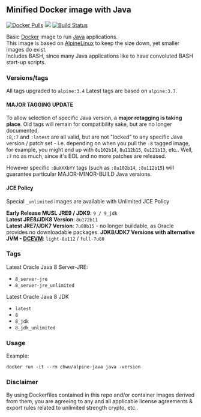 ## Minified Docker image with Java

[![Docker Pulls](https://img.shields.io/docker/pulls/anapsix/alpine-java.svg?style=round-square)](https://hub.docker.com/r/anapsix/alpine-java/)
[![](https://images.microbadger.com/badges/image/anapsix/alpine-java:latest.svg)](https://microbadger.com/images/anapsix/alpine-java:latest)
[![Build Status](https://travis-ci.org/anapsix/docker-alpine-java.svg?branch=master)](https://travis-ci.org/anapsix/docker-alpine-java)

Basic [Docker](https://www.docker.com/) image to run [Java](https://www.java.com/) applications.  
This image is based on [AlpineLinux](http://alpinelinux.org/) to keep the size down, yet smaller images do exist.  
Includes BASH, since many Java applications like to have convoluted BASH start-up scripts.

### Versions/tags
All tags upgraded to `alpine:3.4`
Latest tags are based on `alpine:3.7`.

#### MAJOR TAGGING UPDATE
To allow selection of specific Java version, a **major retagging is taking place**.
Old tags will remain for compatibility sake, but are no longer documented.  
`:8`,`:7` and `:latest` are all valid, but are not "locked" to any specific Java version / patch set - i.e. depending on when you pull the `:8` tagged image, for example, you might end up with `8u102b14`, `8u112b15`, `8u121b13`, etc..
Well, `:7` no as much, since it's EOL and no more patches are released.  

However specific `:8uXXXbYY` tags (such as `:8u102b14`, `:8u112b15`) will guarantee particular MAJOR-MINOR-BUILD Java versions.

#### JCE Policy
Special `_unlimited` images are available with Unlimited JCE Policy

**Early Release MUSL JRE9 / JDK9**: `9 / 9_jdk`  
**Latest JRE8/JDK8 Version**: `8u172b11`  
**Latest JRE7/JDK7 Version**: `7u80b15` - no longer buildable, as Oracle provides no downloadable packages. 
**JDK8/JDK7 Versions with alternative JVM - [DCEVM](https://dcevm.github.io/)**: `light-8u112` / `full-7u80`

### Tags

Latest Oracle Java 8 Server-JRE:
* `8_server-jre`
* `8_server-jre_unlimited`

Latest Oracle Java 8 JDK
* `latest`
* `8`
* `8_jdk`
* `8_jdk_unlimited`


### Usage

Example: 

    docker run -it --rm chwu/alpine-java java -version


### Disclaimer

By using Dockerfiles contained in this repo and/or container images derived from them, you are agreeing to any and all applicable license agreements & export rules related to unlimited strength crypto, etc..
